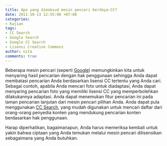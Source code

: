 ```yaml
---
title: Apa yang dimaksud mesin pencari berdaya-CC?
date: 2011-10-13 12:55:00 +07:00
categories:
- Kajian
tags:
- CC Search
- Google Search
- Google CC Search
- Lisensi Creative Commons
author: nita
comments: true
---
```


Beberapa mesin pencari (seperti [Google](http://www.google.com/advanced_search?hl=en)) memungkinkan kita untuk menyaring hasil pencarian dengan hak penggunaan sehingga Anda dapat membatasi pencarian Anda berdasarkan lisensi CC tertentu yang Anda cari. Sebagai contoh, apabila Anda mencari foto untuk diadaptasi, Anda dapat menyaring pencarian foto yang memiliki lisensi CC yang memperbolehkan dilakukannya adaptasi. Anda dapat menemukan fitur pencarian ini pada laman pencarian lanjutan dari mesin pencari pilihan Anda. Anda dapat pula menggunakan [CC Search](http://search.creativecommons.org/), yang mudah digunakan untuk mencari daftar dari orang-orang penyedia konten yang mendukung pencarian konten berdasarkan hak penggunaan.

Harap diperhatikan, bagaimanapun, Anda harus memeriksa kembali untuk yakin bahwa ciptaan yang Anda temukan melalui mesin pencari dilisensikan sebagaimana yang Anda butuhkan.
